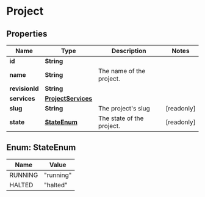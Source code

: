 

# Project


## Properties

| Name | Type | Description | Notes |
|------------ | ------------- | ------------- | -------------|
|**id** | **String** |  |  |
|**name** | **String** | The name of the project. |  |
|**revisionId** | **String** |  |  |
|**services** | [**ProjectServices**](ProjectServices.md) |  |  |
|**slug** | **String** | The project&#39;s slug |  [readonly] |
|**state** | [**StateEnum**](#StateEnum) | The state of the project. |  [readonly] |



## Enum: StateEnum

| Name | Value |
|---- | -----|
| RUNNING | &quot;running&quot; |
| HALTED | &quot;halted&quot; |



